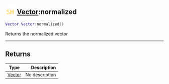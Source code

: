 ## <img src="../../.gitbook/assets/shared.png" width="32" height="32" /> [Vector](../vector/README.md):normalized

```lua
Vector Vector:normalized()
```

Returns the normalized vector

-----------------
## Returns

| Type   | Description |
| ------ | ----------: |
| [Vector](../vector/README.md) | No description |
